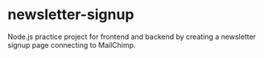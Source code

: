 # newsletter-signup
Node.js practice project for frontend and backend by creating a newsletter signup page connecting to MailChimp.
